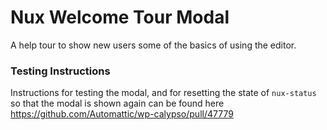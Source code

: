 # Nux Welcome Tour Modal

A help tour to show new users some of the basics of using the editor.

### Testing Instructions

Instructions for testing the modal, and for resetting the state of `nux-status` so that the modal is shown again can be found here https://github.com/Automattic/wp-calypso/pull/47779
